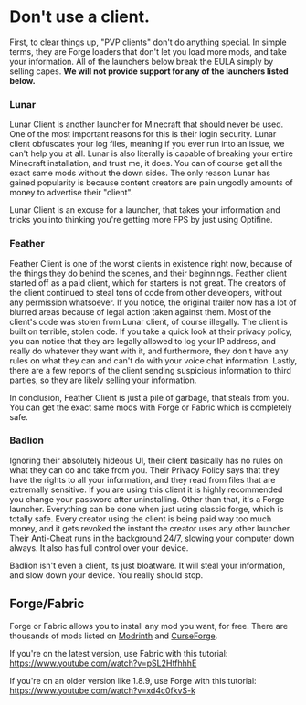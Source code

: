 # Don't use a client.

First, to clear things up, "PVP clients" don't do anything special. In simple terms, they are Forge loaders that don't let you load more mods, and take your information. All of the launchers below break the EULA simply by selling capes. **We will not provide support for any of the launchers listed below.**


### Lunar

Lunar Client is another launcher for Minecraft that should never be used. One of the most important reasons for this is their login security. Lunar client obfuscates your log files, meaning if you ever run into an issue, we can't help you at all. Lunar is also literally is capable of breaking your entire Minecraft installation, and trust me, it does. You can of course get all the exact same mods without the down sides. The only reason Lunar has gained popularity is because content creators are pain ungodly amounts of money to advertise their "client".

Lunar Client is an excuse for a launcher, that takes your information and tricks you into thinking you're getting more FPS by just using Optifine.

### Feather

Feather Client is one of the worst clients in existence right now, because of the things they do behind the scenes, and their beginnings. Feather client started off as a paid client, which for starters is not great. The creators of the client continued to steal tons of code from other developers, without any permission whatsoever. If you notice, the original trailer now has a lot of blurred areas because of legal action taken against them. Most of the client's code was stolen from Lunar client, of course illegally. The client is built on terrible, stolen code. If you take a quick look at their privacy policy, you can notice that they are legally allowed to log your IP address, and really do whatever they want with it, and furthermore, they don't have any rules on what they can and can't do with your voice chat information. Lastly, there are a few reports of the client sending suspicious information to third parties, so they are likely selling your information.

In conclusion, Feather Client is just a pile of garbage, that steals from you. You can get the exact same mods with Forge or Fabric which is completely safe.

### Badlion

Ignoring their absolutely hideous UI, their client basically has no rules on what they can do and take from you. Their Privacy Policy says that they have the rights to all your information, and they read from files that are extremally sensitive. If you are using this client it is highly recommended you change your password after uninstalling. Other than that, it's a Forge launcher. Everything can be done when just using classic forge, which is totally safe. Every creator using the client is being paid way too much money, and it gets revoked the instant the creator uses any other launcher. Their Anti-Cheat runs in the background 24/7, slowing your computer down always. It also has full control over your device.

Badlion isn't even a client, its just bloatware. It will steal your information, and slow down your device. You really should stop.

## Forge/Fabric

Forge or Fabric allows you to install any mod you want, for free. There are thousands of mods listed on [Modrinth](https://modrinth.com/) and [CurseForge](https://beta.curseforge.com/minecraft/search?page=1&class=mc-mods&sortType=2&pageSize=20).

If you're on the latest version, use Fabric with this tutorial: https://www.youtube.com/watch?v=pSL2HtfhhhE

If you're on an older version like 1.8.9, use Forge with this tutorial: https://www.youtube.com/watch?v=xd4c0fkvS-k
